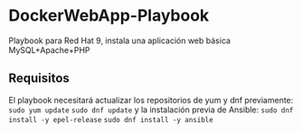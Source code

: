 # DockerWebApp-Playbook
Playbook para Red Hat 9, instala una aplicación web básica MySQL+Apache+PHP


## Requisitos
El playbook necesitará actualizar los repositorios de yum y dnf previamente:
`sudo yum update`
`sudo dnf update`
y la instalación previa de Ansible:
`sudo dnf install -y epel-release`
`sudo dnf install -y ansible`
